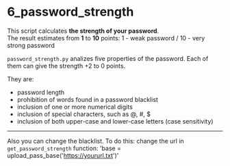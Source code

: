 # 6_password_strength 
  This script calculates **the strength of your password**. <br> The result estimates from __1__ to __10__ points:
1 - weak password / 10 - very strong password

`password_strength.py` analizes five properties of the password. Each of them can give the strength +2 to 0 points.

They are: 
* password length
* prohibition of words found in a password blacklist
* inclusion of one or more numerical digits
* inclusion of special characters, such as @, #, $
* inclusion of both upper-case and lower-case letters (case sensitivity)
___
Also you can change the blacklist.  To do this: 
  change the url in `get_password_strength` function:
  'base = upload_pass_base('https://yoururl.txt')'
   
